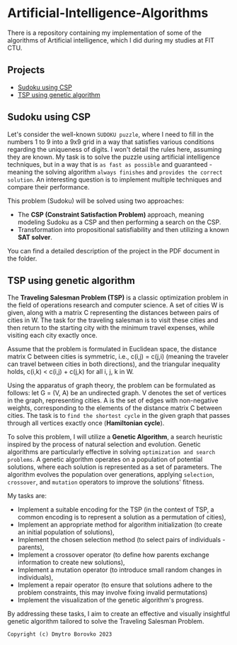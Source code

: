 # Artificial-Intelligence-Algorithms
There is a repository containing my implementation of some of the algorithms of Artificial intelligence, which I did during my studies at FIT CTU.

## Projects
- [Sudoku using CSP](#Sudoku-using-CSP)
- [TSP using genetic algorithm](#TSP-using-genetic-algorithm)

## Sudoku using CSP
Let's consider the well-known `SUDOKU puzzle`, where I need to fill in the numbers 1 to 9 into a 9x9 grid in a way that satisfies various conditions regarding the uniqueness of digits. I won't detail the rules here, assuming they are known. My task is to solve the puzzle using artificial intelligence techniques, but in a way that is `as fast as possible` and guaranteed - meaning the solving algorithm `always finishes` and `provides the correct solution`. An interesting question is to implement multiple techniques and compare their performance.

This problem (Sudoku) will be solved using two approaches:

* The **CSP (Constraint Satisfaction Problem)** approach, meaning modeling Sudoku as a CSP and then performing a search on the CSP.
* Transformation into propositional satisfiability and then utilizing a known **SAT solver**.

You can find a detailed description of the project in the PDF document in the folder.

## TSP using genetic algorithm
The **Traveling Salesman Problem (TSP)** is a classic optimization problem in the field of operations research and computer science. A set of cities W is given, along with a matrix C representing the distances between pairs of cities in W. The task for the traveling salesman is to visit these cities and then return to the starting city with the minimum travel expenses, while visiting each city exactly once. 

Assume that the problem is formulated in Euclidean space, the distance matrix C between cities is symmetric, i.e., c(i,j) = c(j,i) (meaning the traveler can travel between cities in both directions), and the triangular inequality holds, c(i,k) < c(i,j) + c(j,k) for all i, j, k in W.

Using the apparatus of graph theory, the problem can be formulated as follows: let G = (V, A) be an undirected graph. V denotes the set of vertices in the graph, representing cities. A is the set of edges with non-negative weights, corresponding to the elements of the distance matrix C between cities. The task is to `find the shortest cycle` in the given graph that passes through all vertices exactly once (**Hamiltonian cycle**).

To solve this problem, I will utilize a **Genetic Algorithm**, a search heuristic inspired by the process of natural selection and evolution. Genetic algorithms are particularly effective in solving `optimization and search problems`. A genetic algorithm operates on a population of potential solutions, where each solution is represented as a set of parameters. The algorithm evolves the population over generations, applying `selection`, `crossover`, and `mutation` operators to improve the solutions' fitness. 

My tasks are:
* Implement a suitable encoding for the TSP (in the context of TSP, a common encoding is to represent a solution as a permutation of cities),
* Implement an appropriate method for algorithm initialization (to create an initial population of solutions),
* Implement the chosen selection method (to select pairs of individuals - parents),
* Implement a crossover operator (to define how parents exchange information to create new solutions),
* Implement a mutation operator (to introduce small random changes in individuals),
* Implement a repair operator (to ensure that solutions adhere to the problem constraints, this may involve fixing invalid permutations)
* Implement the visualization of the genetic algorithm's progress.

By addressing these tasks, I aim to create an effective and visually insightful genetic algorithm tailored to solve the Traveling Salesman Problem.

`Copyright (c) Dmytro Borovko 2023`
